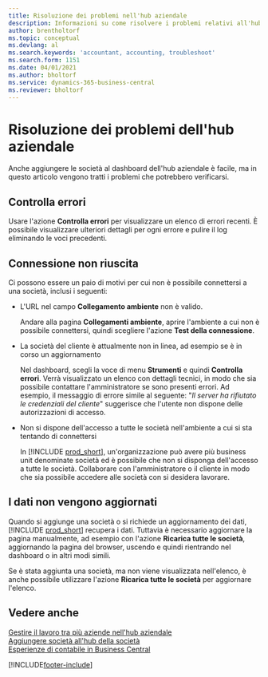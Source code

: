 ```yaml
---
title: Risoluzione dei problemi nell'hub aziendale
description: Informazioni su come risolvere i problemi relativi all'hub aziendale in Dynamics 365 Business Central per gestire il lavoro in più società.
author: brentholtorf
ms.topic: conceptual
ms.devlang: al
ms.search.keywords: 'accountant, accounting, troubleshoot'
ms.search.form: 1151
ms.date: 04/01/2021
ms.author: bholtorf
ms.service: dynamics-365-business-central
ms.reviewer: bholtorf
---
```

# <a name="troubleshooting-your-company-hub"></a>Risoluzione dei problemi dell'hub aziendale

Anche aggiungere le società al dashboard dell'hub aziendale è facile, ma in questo articolo vengono tratti i problemi che potrebbero verificarsi.  

## <a name="check-errors"></a>Controlla errori

Usare l'azione **Controlla errori** per visualizzare un elenco di errori recenti. È possibile visualizzare ulteriori dettagli per ogni errore e pulire il log eliminando le voci precedenti.  

## <a name="connection-failed"></a>Connessione non riuscita

Ci possono essere un paio di motivi per cui non è possibile connettersi a una società, inclusi i seguenti:

- L'URL nel campo **Collegamento ambiente** non è valido.  

  Andare alla pagina **Collegamenti ambiente**, aprire l'ambiente a cui non è possibile connettersi, quindi scegliere l'azione **Test della connessione**.  
- La società del cliente è attualmente non in linea, ad esempio se è in corso un aggiornamento

  Nel dashboard, scegli la voce di menu **Strumenti** e quindi **Controlla errori**. Verrà visualizzato un elenco con dettagli tecnici, in modo che sia possibile contattare l'amministratore se sono presenti errori. Ad esempio, il messaggio di errore simile al seguente: "*Il server ha rifiutato le credenziali del cliente*" suggerisce che l'utente non dispone delle autorizzazioni di accesso.  
- Non si dispone dell'accesso a tutte le società nell'ambiente a cui si sta tentando di connettersi

  In [!INCLUDE [prod_short](includes/prod_short.md)], un'organizzazione può avere più business unit denominate società ed è possibile che non si disponga dell'accesso a tutte le società. Collaborare con l'amministratore o il cliente in modo che sia possibile accedere alle società con si desidera lavorare.  

## <a name="data-does-not-refresh"></a>I dati non vengono aggiornati

Quando si aggiunge una società o si richiede un aggiornamento dei dati, [!INCLUDE [prod_short](includes/prod_short.md)] recupera i dati. Tuttavia è necessario aggiornare la pagina manualmente, ad esempio con l'azione **Ricarica tutte le società**, aggiornando la pagina del browser, uscendo e quindi rientrando nel dashboard o in altri modi simili.  

Se è stata aggiunta una società, ma non viene visualizzata nell'elenco, è anche possibile utilizzare l'azione **Ricarica tutte le società** per aggiornare l'elenco.

## <a name="see-also"></a>Vedere anche

[Gestire il lavoro tra più aziende nell'hub aziendale](company-hub.md)  
[Aggiungere società all'hub della società](company-hub-add-company.md)  
[Esperienze di contabile in Business Central](finance-accounting.md)  


[!INCLUDE[footer-include](includes/footer-banner.md)]
